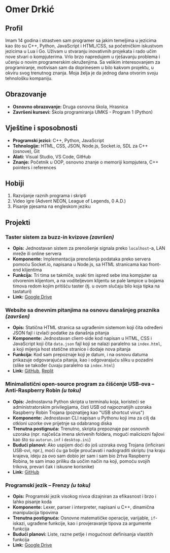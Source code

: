 # Omer Drkić

## Profil

Imam 14 godina i strastven sam programer sa jakim temeljima u jezicima kao što su C++, Python,
JavaScript i HTML/CSS, sa početničkim iskustvom jezicima u Lua i Go. Uživam u stvaranju
inovativnih projekata i rado učim nove stvari o kompjuterima. Vrlo brzo napredujem u rješavanju
problema i učenju o novim programerskim okruženjima. Sa velikim interesovanjem za programiranje,
motivisan sam da doprinesem u bilo kakvom projektu, u okviru svog trenutnog znanja. Moja želja
je da jednog dana otvorim svoju tehnološku kompaniju.

## Obrazovanje

- **Osnovno obrazovanje:** Druga osnovna škola, Hrasnica
- **Završeni kursevi:** Škola programiranja UMKS - Program 1 (Python)

## Vještine i sposobnosti

- **Programski jezici:** C++, Python, JavaScript
- **Tehnologije:** HTML, CSS, JSON, Node.js, Socket.io, SDL za C++ (osnove), Git
- **Alati:** Visual Studio, VS Code, GitHub
- **Znanje:** Početnik u OOP, osnovno znanje o memoriji kompjutera, C++ pointers i references

## Hobiji

1. Razvijanje raznih programa i skripti
2. Video igre (Advent NEON, League of Legends, 0 A.D.)
3. Pisanje pjesama na engleskom jeziku

## Projekti

### Taster sistem za buzz-in kvizove *(završen)*
- **Opis:** Jednostavan sistem za prenošenje signala preko `localhost`-a, LAN mreže ili online
servera
- **Komponente:** Implementacija prenošenja podataka preko servera pomoću Socket.io, napisana u
Node.js, sa HTML stranicama kao front-end klijentima
- **Funkcija:** Tri tima se takmiče, svaki tim ispred sebe ima kompjuter sa otvorenim klijentom,
a na voditeljevom klijentu se pale lampice u bojama timova redom kojim pritišću taster (tj. u ovom
slučaju bilo koja tipka na tastaturi)
- **Link:** [Google Drive](
    https://drive.google.com/file/d/1mkygEOWJCmsMJAfyzM1gVyb0ck688CXx/view?usp=sharing
)

### Website sa dnevnim pitanjima na osnovu današnjeg praznika *(završen)*
- **Opis:** Statična HTML stranica sa ugrađenim sistemom koji čita određeni JSON fajl i izvlači
podatke za današnja pitanja
- **Komponente:** Jednostavan client-side kod napisan u HTML, CSS i JavaScript koji čita
`data.json` fajl koji se nalazi paralelno sa `index.html`, a koji mijenja host statične stranice
i dodaje nova pitanja
- **Funkcija:** Kod sam prepoznaje koji je datum, i na osnovu datuma prikazuje odgovarajuća
pitanja, kao i odgovarajuću sliku u pozadini (slike se također čuvaju paralelno sa `index.html`)
- **Link:** [GitHub](https://github.com/feralcodetech/feralcodetech.github.io),
[Replit](https://replit.com/@OmerDrkic/SchoolDailyQuiz)

### Minimalistični open-source program za čišćenje USB-ova – Anti-Raspberry Robin *(u toku)*
- **Opis:** Jednostavna Python skripta u terminalu koja, koristeći se administratorskim
privilegijama, čisti USB od najpoznatijih uzoraka Raspberry Robin Trojana (poznatijeg kao "USB
shortcut virus")
- **Komponente:** Jednostavan CLI napisan u Pythonu koji ima za cilj da otkloni uzorke ove
prijetnje sa odabranog diska
- **Trenutna postignuća:** Trenutno, skripta prepoznaje par osnovnih uzoraka (npr. najčešća imena
skrivenih foldera, mogući maliciozni fajlovi kao što su `autorun.inf` i `desktop.ini`)
- **Budući planovi:** Ako uspijem doći do još uzoraka ovog Trojana (inficirani USB-ovi, npr.),
moći ću ga bolje proučavati i nadograditi skriptu (na kraju krajeva, ideju za ovo sam dobio jer
sam i sam bio žrtva Raspberry Robina, te sam imao priliku da uočim način na koji, pomoću svojih
trikova, prevari čak i iskusne korisnike)
- **Link:** [GitHub](https://github.com/feralcodetech/anti-raspberry-robin)

### Programski jezik – Frenzy *(u toku)*
- **Opis:** Programski jezik visokog nivoa dizajniran za efikasnost i brzo i lahko pisanje koda
- **Komponente:** Lexer, parser i interpreter, napisani u C++, dinamična manipulacija tipovima
- **Trenutna postignuća:** Osnovne matematičke operacije, varijable, `if`-iskazi, ugrađene
funkcije, kao i provjeravanje tipova za argumente funkcija
- **Budući planovi:** Liste, razne petlje i mogućnost definisanja vlastitih funkcija
- **Link:** [Google Drive](
    https://drive.google.com/file/d/1F-5spwJQAA3-lZ-IEGoIWgVCRX91qbMh/view?usp=sharing
)
